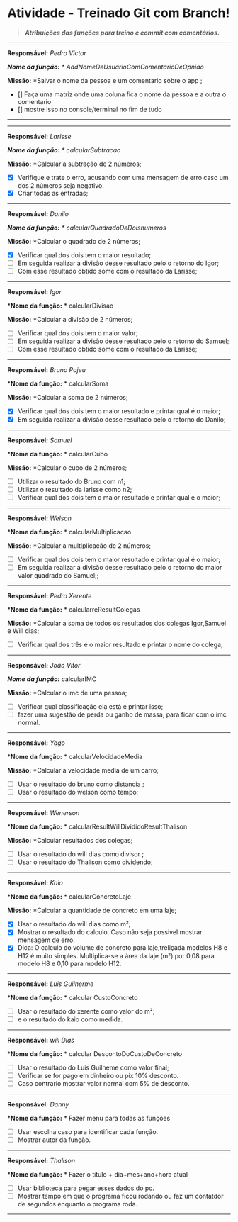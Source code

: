 # Atividade - Treinado Git com Branch!

> ***Atribuições das funções para treino e commit com comentários.***
--------------------------------------------------------------------------------------------
**Responsável:** *Pedro Victor*

***Nome da função:** * AddNomeDeUsuarioComComentarioDeOpniao*

**Missão:** *Salvar o nome da pessoa e um comentario sobre o app ; 

 - [] Faça uma matriz onde uma coluna fica o nome da pessoa e a outra o comentario
 - [] mostre isso no console/terminal no fim de tudo 
--------------------------------------------------------------------------------------------
--------------------------------------------------------------------------------------------
**Responsável:** *Larisse*

***Nome da função:** * calcularSubtracao*

**Missão:** *Calcular a subtração de 2 números; 

 - [x] Verifique e trate o erro, acusando com uma  mensagem de erro caso um dos 2  números seja negativo.
 - [x] Criar todas as entradas;
--------------------------------------------------------------------------------------------
**Responsável:** *Danilo*

***Nome da função:** * calcularQuadradoDeDoisnumeros*

**Missão:** *Calcular o quadrado de 2 números; 

 - [x] Verificar qual dos dois tem o maior resultado;
 - [ ] Em seguida  realizar a divisão desse resultado pelo o retorno do Igor;
 - [ ] Com esse resultado obtido some com o resultado da Larisse;
--------------------------------------------------------------------------------------------
**Responsável:** *Igor*

***Nome da função:** * calcularDivisao

**Missão:** *Calcular a divisão de 2 números; 

 - [ ] Verificar qual dos dois tem o maior valor;
 - [ ] Em seguida  realizar a divisão desse resultado pelo o retorno do Samuel;
 - [ ] Com esse resultado obtido some com o resultado da Larisse;
--------------------------------------------------------------------------------------------
**Responsável:** *Bruno Pajeu*

***Nome da função:** * calcularSoma

**Missão:** *Calcular a soma  de 2 números; 

 - [x] Verificar qual dos dois tem o maior resultado e printar  qual é o maior;
 - [x] Em seguida  realizar a divisão desse resultado pelo o retorno do Danilo;
--------------------------------------------------------------------------------------------
**Responsável:** *Samuel*

***Nome da função:** * calcularCubo

**Missão:** *Calcular o cubo  de 2 números; 

- [ ] Utilizar o resultado do Bruno com n1;
- [ ] Utilizar o resultado da larisse como n2;
 - [ ] Verificar qual dos dois tem o maior resultado e printar  qual é o maior;
--------------------------------------------------------------------------------------------
**Responsável:** *Welson*

***Nome da função:** * calcularMultiplicacao

**Missão:** *Calcular a multiplicação  de 2 números; 

 - [ ] Verificar qual dos dois tem o maior resultado e printar  qual é o maior;
 - [ ] Em seguida  realizar a divisão desse resultado pelo o retorno do maior valor quadrado do Samuel;;
 --------------------------------------------------------------------------------------------
**Responsável:** *Pedro Xerente*

***Nome da função:** * calcularreResultColegas

**Missão:** *Calcular a soma de todos os resultados dos colegas Igor,Samuel e Will dias; 
 - [ ] Verificar qual dos três é o maior resultado e printar  o nome do colega;
 --------------------------------------------------------------------------------------------
**Responsável:** *João Vitor*

***Nome da função:*** calcularIMC

**Missão:** *Calcular o imc de uma pessoa; 

 - [ ] Verificar qual classificação ela está e printar isso;
 - [ ] fazer uma sugestão de perda ou ganho de massa, para ficar com o imc normal.
--------------------------------------------------------------------------------------------
**Responsável:** *Yago*

***Nome da função:** * calcularVelocidadeMedia

**Missão:** *Calcular a velocidade media de um carro; 

 - [ ] Usar o resultado do bruno como  distancia ;
 - [ ] Usar o resultado do welson como tempo;
--------------------------------------------------------------------------------------------
**Responsável:** *Wenerson*

***Nome da função:** * calcularResultWillDivididoResultThalison

**Missão:** *Calcular resultados dos colegas; 

 - [ ] Usar o resultado do will dias como divisor  ;
 - [ ] Usar o resultado do Thalison como dividendo;
--------------------------------------------------------------------------------------------
**Responsável:** *Kaio*

***Nome da função:** * calcularConcretoLaje

**Missão:** *Calcular a quantidade de concreto em uma laje; 

 - [x] Usar o resultado do will dias como  m²;
 - [x] Mostrar o resultado do calculo. Caso não seja possivel mostrar mensagem de erro.
 - [x] Dica: O calculo do volume de concreto para laje,treliçada modelos H8 e H12 é muito simples. Multiplica-se a área da laje (m²) por 0,08    		  para modelo H8 e 0,10 para modelo H12.
--------------------------------------------------------------------------------------------
**Responsável:** *Luis Guilherme*

***Nome da função:** * calcular CustoConcreto

 - [ ] Usar o resultado do xerente como valor do m²;
 - [ ] e o resultado do kaio como medida.  
--------------------------------------------------------------------------------------------
**Responsável:** *will Dias*

***Nome da função:** * calcular DescontoDoCustoDeConcreto

 - [ ] Usar o resultado do Luis Guilheme como valor final;
 - [ ] Verificar se for pago em dinheiro ou pix 10% desconto.
 - [ ] Caso contrario mostrar valor normal com 5% de desconto. 
--------------------------------------------------------------------------------------------
**Responsável:** *Danny*

***Nome da função:** * Fazer menu para todas as funções

 - [ ] Usar escolha caso para identificar cada função.
 - [ ] Mostrar autor da função.
 --------------------------------------------------------------------------------------------
**Responsável:** *Thalison*

***Nome da função:** * Fazer o titulo + dia+mes+ano+hora atual

 - [ ] Usar biblioteca para pegar esses dados do pc.
 - [ ] Mostrar tempo em que o programa ficou rodando ou faz um contatdor de segundos enquanto o programa roda.
 --------------------------------------------------------------------------------------------
